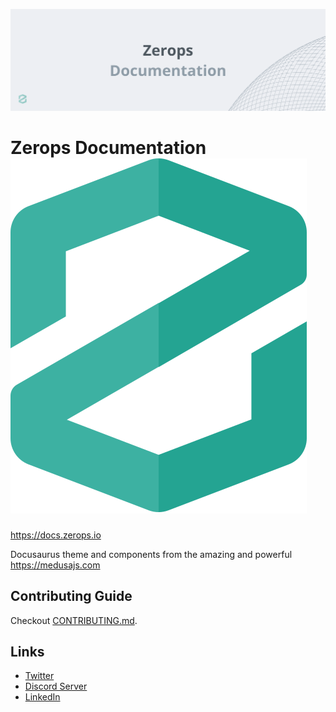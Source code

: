 ![Docs cover](https://github.com/zeropsio/recipe-shared-assets/blob/main/covers/svg/cover-docs.svg)

# Zerops Documentation ![zerops-logo](https://github.com/zeropsio/recipe-shared-assets/blob/main/logos/zerops-green.svg)
https://docs.zerops.io

Docusaurus theme and components from the amazing and powerful https://medusajs.com

## Contributing Guide

Checkout [CONTRIBUTING.md](https://github.com/zeropsio/docs/blob/main/CONTRIBUTING.md).


## Links

- [Twitter](https://x.com/zeropsio)
- [Discord Server](https://discord.gg/xxzmJSDKPT)
- [LinkedIn](https://www.linkedin.com/company/zerops)
